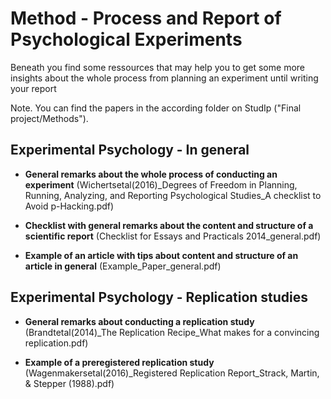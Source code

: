 # Method - Process and Report of Psychological Experiments

Beneath you find some ressources that may help you to get some more insights about the whole process from planning an experiment until writing your report

Note. You can find the papers in the according folder on StudIp ("Final project/Methods"). 

## Experimental Psychology - In general

* **General remarks about the whole process of conducting an experiment** (Wichertsetal(2016)_Degrees of Freedom in Planning, Running, Analyzing, and Reporting Psychological Studies_A checklist to Avoid p-Hacking.pdf)

* **Checklist with general remarks about the content and structure of a scientific report** (Checklist for Essays and Practicals 2014_general.pdf)

* **Example of an article with tips about content and structure of an article in general** (Example_Paper_general.pdf)

## Experimental Psychology - Replication studies

* **General remarks about conducting a replication study** (Brandtetal(2014)_The Replication Recipe_What makes for a convincing replication.pdf)

* **Example of a preregistered replication study** (Wagenmakersetal(2016)_Registered Replication Report_Strack, Martin, & Stepper (1988).pdf)
